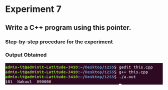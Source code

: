 # Experiment 7
## Write a C++ program using this pointer.
### Step-by-step procedure for the experiment

### Output Obtained

![Test Image 1](this.png)


